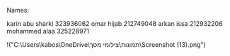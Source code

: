 Names:

karin abu sharki 323936062
omar hijab 212749048
arkan issa 212932206
mohammed alaa 325228971

!("C:\Users\kabos\OneDrive\תמונות\צילומי מסך\Screenshot (13).png")
